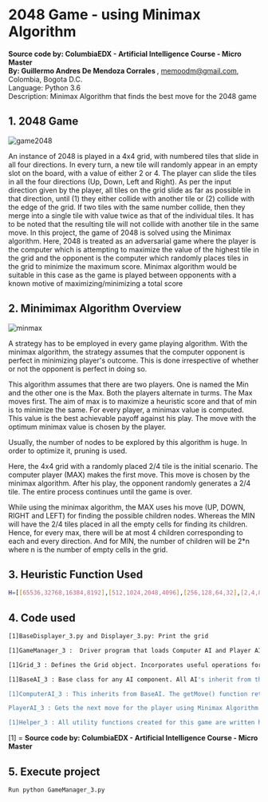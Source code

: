 # 2048 Game - using Minimax Algorithm
<b>Source code by: ColumbiaEDX - Artificial Intelligence Course - Micro Master</b><br />
<b>By: Guillermo Andres De Mendoza Corrales </b>, memoodm@gmail.com, Colombia, Bogota D.C.<br />
Language: Python 3.6<br />
Description: Minimax Algorithm that finds the best move for the 2048 game

## 1. 2048 Game

![game2048](https://github.com/memoodm/game2048/blob/master/images/game2048.png)

An instance of 2048 is played in a 4x4 grid, with numbered tiles that slide in all four directions. In every turn, a new tile will randomly appear in an empty slot on the board, with a value of either 2 or 4. The player can slide the tiles in all the four directions (Up, Down, Left and Right). As per the input direction given by the player, all tiles on the grid slide as far as possible in that direction, until (1) they either collide with another tile or (2) collide with the edge of the grid. If two tiles with the same number collide, then they merge into a single tile with value twice as that of the individual tiles. It has to be noted that the resulting tile will not collide with another tile in the same move. In this project, the game of 2048 is solved using the Minimax algorithm. Here, 2048 is treated as an adversarial game where the player is the computer which is attempting to maximize the value of the highest tile in the grid and the opponent is the computer which randomly places tiles in the grid to minimize the maximum score. Minimax algorithm would be suitable in this case as the game is played between opponents with a known motive of maximizing/minimizing a total score


## 2. Minimimax Algorithm Overview

![minmax](https://github.com/memoodm/game2048/blob/master/images/minmax.png)

A strategy has to be employed in every game playing algorithm. With the minimax algorithm, the strategy assumes that the computer opponent is perfect in minimizing player's outcome. This is done irrespective of whether or not the opponent is perfect in doing so. 

This algorithm assumes that there are two players. One is named the Min and the other one is the Max. Both the players alternate in turms. The Max moves first. The aim of max is to maximize a heuristic score and that of min is to minimize the same. For every player, a minimax value is computed. This value is the best achievable payoff against his play. The move with the optimum minimax value is chosen by the player. 

Usually, the number of nodes to be explored by this algorithm is huge. In order to optimize it, pruning is used. 

Here, the 4x4 grid with a randomly placed 2/4 tile is the initial scenario. The computer player (MAX) makes the first move. This move is chosen by the minimax algorithm. After his play, the opponent randomly generates a 2/4 tile. The entire process continues until the game is over. 

While using the minimax algorithm, the MAX uses his move (UP, DOWN, RIGHT and LEFT) for finding the possible children nodes. Whereas the MIN will have the 2/4 tiles placed in all the empty cells for finding its children. Hence, for every max, there will be at most 4 children corresponding to each and every direction. And for MIN, the number of children will be 2*n where n is the number of empty cells in the grid. 


## 3. Heuristic Function Used

```sh
H=[[65536,32768,16384,8192],[512,1024,2048,4096],[256,128,64,32],[2,4,8,16]]
```


## 4. Code used
```sh
[1]BaseDisplayer_3.py and Displayer_3.py: Print the grid

[1]GameManager_3 :  Driver program that loads Computer AI and Player AI and begins the game where they compete with each other. Note that the time for making a move is kept as 2 seconds. 

[1]Grid_3 : Defines the Grid object. Incorporates useful operations for the grid like move, getAvailableCells, insertTile and clone

[1]BaseAI_3 : Base class for any AI component. All AI's inherit from this module and implement the getMove function which takes a Grid object as parameter and returns a move

[1]ComputerAI_3 : This inherits from BaseAI. The getMove() function returns a computer action, i.e. a tuple (x, y) indicating the place you want to place a tile

PlayerAI_3 : Gets the next move for the player using Minimax Algorithm 

[1]Helper_3 : All utility functions created for this game are written here. This includes the eval function which evaluates the heuristic score for a given configuration
```
[1] = <b>Source code by: ColumbiaEDX - Artificial Intelligence Course - Micro Master</b>


## 5. Execute project

```sh
Run python GameManager_3.py
```